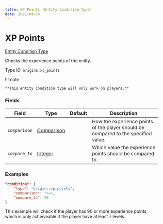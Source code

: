 ```yaml
---
title: XP Points (Entity Condition Type)
date: 2021-04-04
---
```


# XP Points

[Entity Condition Type](../entity_condition_types.md)

Checks the experience points of the entity.

Type ID: `origins:xp_points`

!!! note

    **This entity condition type will only work on players.**


### Fields

Field  | Type | Default | Description
-------|------|---------|-------------
`comparison` | [Comparison](../data_types/comparison.md) | | How the experience points of the player should be compared to the specified value.
`compare_to` | [Integer](../data_types/integer.md) | | Which value the experience points should be compared to.


### Examples

```json
"condition": {
    "type": "origins:xp_points",
    "comparison": ">=",
    "compare_to": 90
}
```

This example will check if the player has 90 or more experience points, which is only achieveable if the player have at least 7 levels.
